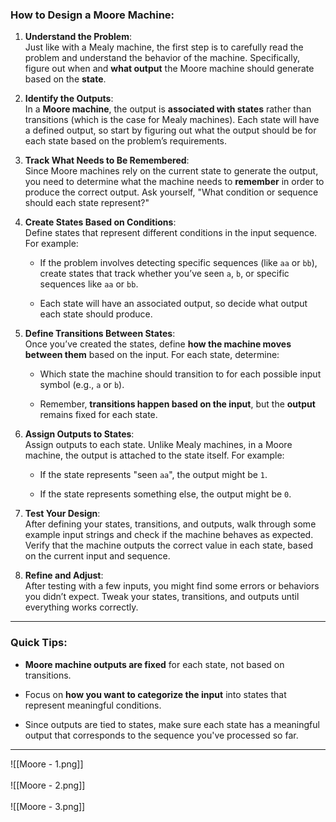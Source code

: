 ### **How to Design a Moore Machine:**

1. **Understand the Problem**:  
    Just like with a Mealy machine, the first step is to carefully read the problem and understand the behavior of the machine. Specifically, figure out when and **what output** the Moore machine should generate based on the **state**.
    
2. **Identify the Outputs**:  
    In a **Moore machine**, the output is **associated with states** rather than transitions (which is the case for Mealy machines). Each state will have a defined output, so start by figuring out what the output should be for each state based on the problem’s requirements.
    
3. **Track What Needs to Be Remembered**:  
    Since Moore machines rely on the current state to generate the output, you need to determine what the machine needs to **remember** in order to produce the correct output. Ask yourself, "What condition or sequence should each state represent?"
    
4. **Create States Based on Conditions**:  
    Define states that represent different conditions in the input sequence. For example:
    
    - If the problem involves detecting specific sequences (like `aa` or `bb`), create states that track whether you’ve seen `a`, `b`, or specific sequences like `aa` or `bb`.
        
    - Each state will have an associated output, so decide what output each state should produce.
        
5. **Define Transitions Between States**:  
    Once you’ve created the states, define **how the machine moves between them** based on the input. For each state, determine:
    
    - Which state the machine should transition to for each possible input symbol (e.g., `a` or `b`).
        
    - Remember, **transitions happen based on the input**, but the **output** remains fixed for each state.
        
6. **Assign Outputs to States**:  
    Assign outputs to each state. Unlike Mealy machines, in a Moore machine, the output is attached to the state itself. For example:
    
    - If the state represents "seen `aa`", the output might be `1`.
        
    - If the state represents something else, the output might be `0`.
        
7. **Test Your Design**:  
    After defining your states, transitions, and outputs, walk through some example input strings and check if the machine behaves as expected. Verify that the machine outputs the correct value in each state, based on the current input and sequence.
    
8. **Refine and Adjust**:  
    After testing with a few inputs, you might find some errors or behaviors you didn’t expect. Tweak your states, transitions, and outputs until everything works correctly.
    

---

### **Quick Tips:**

- **Moore machine outputs are fixed** for each state, not based on transitions.
    
- Focus on **how you want to categorize the input** into states that represent meaningful conditions.
    
- Since outputs are tied to states, make sure each state has a meaningful output that corresponds to the sequence you've processed so far.
    
----
![[Moore - 1.png]]
<br> <br>
![[Moore - 2.png]]<br> <br>
![[Moore - 3.png]]